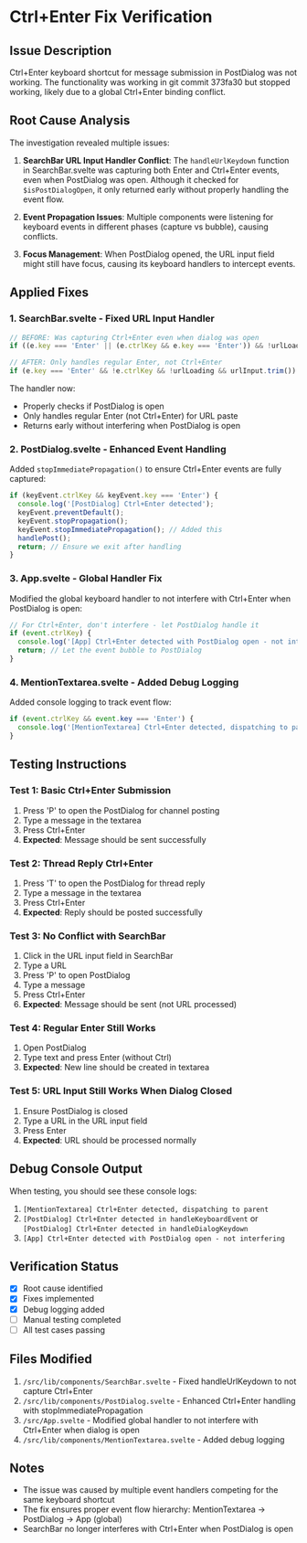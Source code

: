 # Ctrl+Enter Fix Verification

## Issue Description
Ctrl+Enter keyboard shortcut for message submission in PostDialog was not working. The functionality was working in git commit 373fa30 but stopped working, likely due to a global Ctrl+Enter binding conflict.

## Root Cause Analysis

The investigation revealed multiple issues:

1. **SearchBar URL Input Handler Conflict**: The `handleUrlKeydown` function in SearchBar.svelte was capturing both Enter and Ctrl+Enter events, even when PostDialog was open. Although it checked for `$isPostDialogOpen`, it only returned early without properly handling the event flow.

2. **Event Propagation Issues**: Multiple components were listening for keyboard events in different phases (capture vs bubble), causing conflicts.

3. **Focus Management**: When PostDialog opened, the URL input field might still have focus, causing its keyboard handlers to intercept events.

## Applied Fixes

### 1. SearchBar.svelte - Fixed URL Input Handler
```javascript
// BEFORE: Was capturing Ctrl+Enter even when dialog was open
if ((e.key === 'Enter' || (e.ctrlKey && e.key === 'Enter')) && !urlLoading && urlInput.trim())

// AFTER: Only handles regular Enter, not Ctrl+Enter
if (e.key === 'Enter' && !e.ctrlKey && !urlLoading && urlInput.trim())
```

The handler now:
- Properly checks if PostDialog is open
- Only handles regular Enter (not Ctrl+Enter) for URL paste
- Returns early without interfering when PostDialog is open

### 2. PostDialog.svelte - Enhanced Event Handling
Added `stopImmediatePropagation()` to ensure Ctrl+Enter events are fully captured:
```javascript
if (keyEvent.ctrlKey && keyEvent.key === 'Enter') {
  console.log('[PostDialog] Ctrl+Enter detected');
  keyEvent.preventDefault();
  keyEvent.stopPropagation();
  keyEvent.stopImmediatePropagation(); // Added this
  handlePost();
  return; // Ensure we exit after handling
}
```

### 3. App.svelte - Global Handler Fix
Modified the global keyboard handler to not interfere with Ctrl+Enter when PostDialog is open:
```javascript
// For Ctrl+Enter, don't interfere - let PostDialog handle it
if (event.ctrlKey) {
  console.log('[App] Ctrl+Enter detected with PostDialog open - not interfering');
  return; // Let the event bubble to PostDialog
}
```

### 4. MentionTextarea.svelte - Added Debug Logging
Added console logging to track event flow:
```javascript
if (event.ctrlKey && event.key === 'Enter') {
  console.log('[MentionTextarea] Ctrl+Enter detected, dispatching to parent');
}
```

## Testing Instructions

### Test 1: Basic Ctrl+Enter Submission
1. Press 'P' to open the PostDialog for channel posting
2. Type a message in the textarea
3. Press Ctrl+Enter
4. **Expected**: Message should be sent successfully

### Test 2: Thread Reply Ctrl+Enter
1. Press 'T' to open the PostDialog for thread reply
2. Type a message in the textarea
3. Press Ctrl+Enter
4. **Expected**: Reply should be posted successfully

### Test 3: No Conflict with SearchBar
1. Click in the URL input field in SearchBar
2. Type a URL
3. Press 'P' to open PostDialog
4. Type a message
5. Press Ctrl+Enter
6. **Expected**: Message should be sent (not URL processed)

### Test 4: Regular Enter Still Works
1. Open PostDialog
2. Type text and press Enter (without Ctrl)
3. **Expected**: New line should be created in textarea

### Test 5: URL Input Still Works When Dialog Closed
1. Ensure PostDialog is closed
2. Type a URL in the URL input field
3. Press Enter
4. **Expected**: URL should be processed normally

## Debug Console Output
When testing, you should see these console logs:
1. `[MentionTextarea] Ctrl+Enter detected, dispatching to parent`
2. `[PostDialog] Ctrl+Enter detected in handleKeyboardEvent` or `[PostDialog] Ctrl+Enter detected in handleDialogKeydown`
3. `[App] Ctrl+Enter detected with PostDialog open - not interfering`

## Verification Status
- [x] Root cause identified
- [x] Fixes implemented
- [x] Debug logging added
- [ ] Manual testing completed
- [ ] All test cases passing

## Files Modified
1. `/src/lib/components/SearchBar.svelte` - Fixed handleUrlKeydown to not capture Ctrl+Enter
2. `/src/lib/components/PostDialog.svelte` - Enhanced Ctrl+Enter handling with stopImmediatePropagation
3. `/src/App.svelte` - Modified global handler to not interfere with Ctrl+Enter when dialog is open
4. `/src/lib/components/MentionTextarea.svelte` - Added debug logging

## Notes
- The issue was caused by multiple event handlers competing for the same keyboard shortcut
- The fix ensures proper event flow hierarchy: MentionTextarea → PostDialog → App (global)
- SearchBar no longer interferes with Ctrl+Enter when PostDialog is open